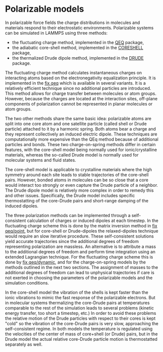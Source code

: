 # Polarizable models

In polarizable force fields the charge distributions in molecules and
materials respond to their electrostatic environments. Polarizable
systems can be simulated in LAMMPS using three methods:

-   the fluctuating charge method, implemented in the [QEQ](fix_qeq)
    package,
-   the adiabatic core-shell method, implemented in the
    [CORESHELL](Howto_coreshell) package,
-   the thermalized Drude dipole method, implemented in the
    [DRUDE](Howto_drude) package.

The fluctuating charge method calculates instantaneous charges on
interacting atoms based on the electronegativity equalization principle.
It is implemented in the [fix qeq](fix_qeq) which is available in
several variants. It is a relatively efficient technique since no
additional particles are introduced. This method allows for charge
transfer between molecules or atom groups. However, because the charges
are located at the interaction sites, off-plane components of
polarization cannot be represented in planar molecules or atom groups.

The two other methods share the same basic idea: polarizable atoms are
split into one core atom and one satellite particle (called shell or
Drude particle) attached to it by a harmonic spring. Both atoms bear a
charge and they represent collectively an induced electric dipole. These
techniques are computationally more expensive than the QEq method
because of additional particles and bonds. These two charge-on-spring
methods differ in certain features, with the core-shell model being
normally used for ionic/crystalline materials, whereas the so-called
Drude model is normally used for molecular systems and fluid states.

The core-shell model is applicable to crystalline materials where the
high symmetry around each site leads to stable trajectories of the
core-shell pairs. However, bonded atoms in molecules can be so close
that a core would interact too strongly or even capture the Drude
particle of a neighbor. The Drude dipole model is relatively more
complex in order to remedy this and other issues. Specifically, the
Drude model includes specific thermostatting of the core-Drude pairs and
short-range damping of the induced dipoles.

The three polarization methods can be implemented through a
self-consistent calculation of charges or induced dipoles at each
timestep. In the fluctuating charge scheme this is done by the matrix
inversion method in [fix qeq/point](fix_qeq), but for core-shell or
Drude-dipoles the relaxed-dipoles technique would require an slow
iterative procedure. These self-consistent solutions yield accurate
trajectories since the additional degrees of freedom representing
polarization are massless. An alternative is to attribute a mass to the
additional degrees of freedom and perform time integration using an
extended Lagrangian technique. For the fluctuating charge scheme this is
done by [fix qeq/dynamic](fix_qeq), and for the charge-on-spring models
by the methods outlined in the next two sections. The assignment of
masses to the additional degrees of freedom can lead to unphysical
trajectories if care is not exerted in choosing the parameters of the
polarizable models and the simulation conditions.

In the core-shell model the vibration of the shells is kept faster than
the ionic vibrations to mimic the fast response of the polarizable
electrons. But in molecular systems thermalizing the core-Drude pairs at
temperatures comparable to the rest of the simulation leads to several
problems (kinetic energy transfer, too short a timestep, etc.) In order
to avoid these problems the relative motion of the Drude particles with
respect to their cores is kept \"cold\" so the vibration of the
core-Drude pairs is very slow, approaching the self-consistent regime.
In both models the temperature is regulated using the velocities of the
center of mass of core+shell (or Drude) pairs, but in the Drude model
the actual relative core-Drude particle motion is thermostatted
separately as well.
